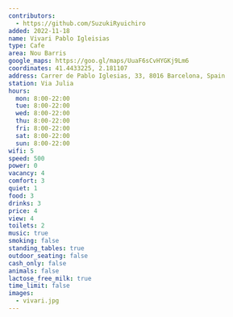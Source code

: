 ```yaml
---
contributors:
  - https://github.com/SuzukiRyuichiro
added: 2022-11-18
name: Vivari Pablo Igleisias
type: Cafe
area: Nou Barris
google_maps: https://goo.gl/maps/UuaF6sCvHYGKj9Lm6
coordinates: 41.4433225, 2.181107
address: Carrer de Pablo Iglesias, 33, 8016 Barcelona, Spain
station: Via Julia
hours:
  mon: 8:00-22:00
  tue: 8:00-22:00
  wed: 8:00-22:00
  thu: 8:00-22:00
  fri: 8:00-22:00
  sat: 8:00-22:00
  sun: 8:00-22:00
wifi: 5
speed: 500
power: 0
vacancy: 4
comfort: 3
quiet: 1
food: 3
drinks: 3
price: 4
view: 4
toilets: 2
music: true
smoking: false
standing_tables: true
outdoor_seating: false
cash_only: false
animals: false
lactose_free_milk: true
time_limit: false
images:
  - vivari.jpg
---
```

